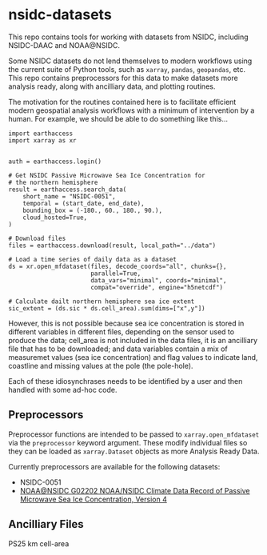 # nsidc-datasets

This repo contains tools for working with datasets from NSIDC, including NSIDC-DAAC and NOAA@NSIDC.

Some NSIDC datasets do not lend themselves to modern workflows using the current suite of Python tools, such as `xarray`, `pandas`, `geopandas`, etc.  This repo contains preprocessors for this data to make datasets more analysis ready, along with ancilliary data, and plotting routines.

The motivation for the routines contained here is to facilitate efficient modern geospatial analysis workflows with a minimum of intervention by a human.  For example, we should be able to do something like this...

```
import earthaccess
import xarray as xr


auth = earthaccess.login()

# Get NSIDC Passive Microwave Sea Ice Concentration for
# the northern hemisphere
result = earthaccess.search_data(
    short_name = "NSIDC-0051",
    temporal = (start_date, end_date),
    bounding_box = (-180., 60., 180., 90.),
    cloud_hosted=True,
)

# Download files
files = earthaccess.download(result, local_path="../data")

# Load a time series of daily data as a dataset 
ds = xr.open_mfdataset(files, decode_coords="all", chunks={}, 
                       parallel=True, 
                       data_vars="minimal", coords="minimal",
                       compat="override", engine="h5netcdf")

# Calculate dailt northern hemisphere sea ice extent
sic_extent = (ds.sic * ds.cell_area).sum(dims=["x",y"])
```

However, this is not possible because sea ice concentration is stored in different variables in different files, depending on the sensor used to produce the data; cell_area is not included in the data files, it is an ancilliary file that has to be downloaded; and data variables contain a mix of measuremet values (sea ice concentration) and flag values to indicate land, coastline and missing values at the pole (the pole-hole).

Each of these idiosynchrases needs to be identified by a user and then handled with some ad-hoc code.


## Preprocessors

Preprocessor functions are intended to be passed to `xarray.open_mfdataset` via the `preprocessor` keyword argument.  These modify individual files so they can be loaded as `xarray.Dataset` objects as more Analysis Ready Data.

Currently preprocessors are available for the following datasets:

- NSIDC-0051
- [NOAA@NSIDC G02202 NOAA/NSIDC Climate Data Record of Passive Microwave Sea Ice Concentration, Version 4](https://nsidc.org/data/g02202/versions/4)

## Ancilliary Files

PS25 km cell-area


